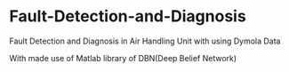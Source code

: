 # Fault-Detection-and-Diagnosis
Fault Detection and Diagnosis in Air Handling Unit with using Dymola Data 

With made use of Matlab library of DBN(Deep Belief Network)

